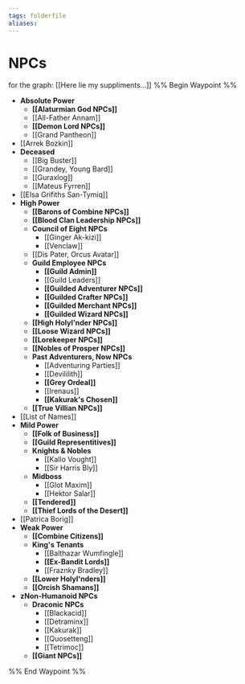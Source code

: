 ```yaml
---
tags: folderfile
aliases:
---
```



# NPCs
for the graph: [[Here lie my suppliments...]]
%% Begin Waypoint %%
- **Absolute Power**
	- **[[Alaturmian God NPCs]]**
	- [[All-Father Annam]]
	- **[[Demon Lord NPCs]]**
	- [[Grand Pantheon]]
- [[Arrek Bozkin]]
- **Deceased**
	- [[Big Buster]]
	- [[Grandey, Young Bard]]
	- [[Guraxlog]]
	- [[Mateus Fyrren]]
- [[Elsa Grifiths San-Tymiq]]
- **High Power**
	- **[[Barons of Combine NPCs]]**
	- **[[Blood Clan Leadership NPCs]]**
	- **Council of Eight NPCs**
		- [[Ginger Ak-kizi]]
		- [[Venclaw]]
	- [[Dis Pater, Orcus Avatar]]
	- **Guild Employee NPCs**
		- **[[Guild Admin]]**
		- [[Guild Leaders]]
		- **[[Guilded Adventurer NPCs]]**
		- **[[Guilded Crafter NPCs]]**
		- **[[Guilded Merchant NPCs]]**
		- **[[Guilded Wizard NPCs]]**
	- **[[High Holyl'nder NPCs]]**
	- **[[Loose Wizard NPCs]]**
	- **[[Lorekeeper NPCs]]**
	- **[[Nobles of Prosper NPCs]]**
	- **Past Adventurers, Now NPCs**
		- [[Adventuring Parties]]
		- [[Devililith]]
		- **[[Grey Ordeal]]**
		- [[Irenaus]]
		- **[[Kakurak's Chosen]]**
	- **[[True Villian NPCs]]**
- [[List of Names]]
- **Mild Power**
	- **[[Folk of Business]]**
	- **[[Guild Representitives]]**
	- **Knights & Nobles**
		- [[Kallo Vought]]
		- [[Sir Harris Bly]]
	- **Midboss**
		- [[Glot Maxim]]
		- [[Hektor Salar]]
	- **[[Tendered]]**
	- **[[Thief Lords of the Desert]]**
- [[Patrica Borig]]
- **Weak Power**
	- **[[Combine Citizens]]**
	- **King's Tenants**
		- [[Balthazar Wumfingle]]
		- **[[Ex-Bandit Lords]]**
		- [[Fraznky Bradley]]
	- **[[Lower Holyl'nders]]**
	- **[[Orcish Shamans]]**
- **zNon-Humanoid NPCs**
	- **Draconic NPCs**
		- [[Blackacid]]
		- [[Detraminx]]
		- [[Kakurak]]
		- [[Quosetteng]]
		- [[Tetrimoc]]
	- **[[Giant NPCs]]**

%% End Waypoint %%